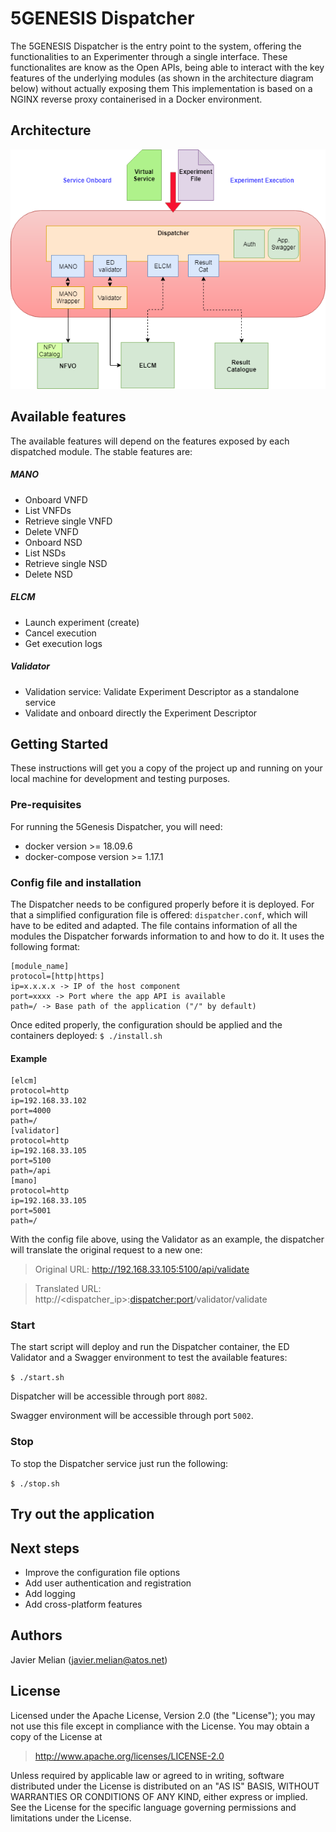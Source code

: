# 5GENESIS Dispatcher

The 5GENESIS Dispatcher is the entry point to the system, offering the functionalities to an Experimenter through a single interface. These functionalites are know as the Open APIs, being able to interact with the key features of the underlying modules (as shown in the architecture diagram below) without actually exposing them
This implementation is based on a NGINX reverse proxy containerised in a Docker environment.

## Architecture
![](./images/dispatcher_arch.png)

## Available features
The available features will depend on the features exposed by each dispatched module. The stable features are:

##### MANO
- Onboard VNFD
- List VNFDs
- Retrieve single VNFD
- Delete VNFD
- Onboard NSD
- List NSDs
- Retrieve single NSD
- Delete NSD

##### ELCM
- Launch experiment (create)
- Cancel execution
- Get execution logs

##### Validator
- Validation service: Validate Experiment Descriptor as a standalone service
- Validate and onboard directly the Experiment Descriptor


## Getting Started

These instructions will get you a copy of the project up and running on your local machine for development and testing purposes.

### Pre-requisites

For running the 5Genesis Dispatcher, you will need:
- docker version >= 18.09.6
- docker-compose version >= 1.17.1

### Config file and installation
The Dispatcher needs to be configured properly before it is deployed. For that a simplified configuration file is offered: `dispatcher.conf`, which will have to be edited and adapted.
The file contains information of all the modules the Dispatcher forwards information to and how to do it. It uses the following format:

    [module_name]
    protocol=[http|https]
    ip=x.x.x.x -> IP of the host component
    port=xxxx -> Port where the app API is available
    path=/ -> Base path of the application ("/" by default)

Once edited properly, the configuration should be applied and the containers deployed:
`$ ./install.sh`

#### Example
    [elcm]
    protocol=http
    ip=192.168.33.102
    port=4000
    path=/
    [validator]
    protocol=http
    ip=192.168.33.105
    port=5100
    path=/api
    [mano]
    protocol=http
    ip=192.168.33.105
    port=5001
    path=/
    
With the config file above, using the Validator as an example, the dispatcher will translate the original request to a new one:
> Original URL: http://192.168.33.105:5100/api/validate

> Translated URL: http://<dispatcher_ip>:<dispatcher:port>/validator/validate

### Start
The start script will deploy and run the Dispatcher container, the ED Validator and a Swagger environment to test the available features:

`$ ./start.sh`

Dispatcher will be accessible through port `8082`.

Swagger environment will be accessible through port `5002`.


### Stop
To stop the Dispatcher service just run the following: 

`$ ./stop.sh`

## Try out the application

## Next steps
- Improve the configuration file options
- Add user authentication and registration
- Add logging
- Add cross-platform features

## Authors
Javier Melian (javier.melian@atos.net)

## License

Licensed under the Apache License, Version 2.0 (the "License");
you may not use this file except in compliance with the License.
You may obtain a copy of the License at

   > http://www.apache.org/licenses/LICENSE-2.0

Unless required by applicable law or agreed to in writing, software
distributed under the License is distributed on an "AS IS" BASIS,
WITHOUT WARRANTIES OR CONDITIONS OF ANY KIND, either express or implied.
See the License for the specific language governing permissions and
limitations under the License.

